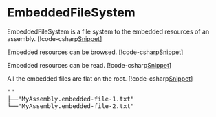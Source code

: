 ﻿# EmbeddedFileSystem
EmbeddedFileSystem is a file system to the embedded resources of an assembly.
[!code-csharp[Snippet](Examples.cs#Snippet_1)]

Embedded resources can be browsed.
[!code-csharp[Snippet](Examples.cs#Snippet_2)]

Embedded resources can be read.
[!code-csharp[Snippet](Examples.cs#Snippet_3)]

All the embedded files are flat on the root.
[!code-csharp[Snippet](Examples.cs#Snippet_4)]

<pre style="line-height:1.2;">
""
├──"MyAssembly.embedded-file-1.txt"
└──"MyAssembly.embedded-file-2.txt"
</pre>
